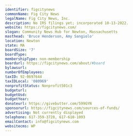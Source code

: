 ```yaml
---
identifier: figcitynews
commonName: Fig City News
legalName: Fig City News, Inc.
description: No IRS filings yet; incorporated 10-13-2022.
website: https://figcitynews.com/
slogan: Community News Hub for Newton, Massachusetts
masthead: 'Bruce Henderson, Amy Sangiolo'
location: Newton
state: MA
boardSize: '7'
boardType:
membershipType: non-membership
boardurl: https://figcitynews.com/about/#board
bylawsurl:
numberOfEmployees:
taxID: 92-0697644
taxIDLocal: '080969'
nonprofitStatus: Nonprofit501c3
budgeturl:
budgetUsd:
budgetYear:
donateurl: https://givebutter.com/599GYN
sponsorurl: https://figcitynews.com/sources-of-funds/
advertising: Not currently displayed
telephone: 617-359-3728, 617-610-1093
emailContact: info@figcitynews.com
websitecms: WP
---
```


